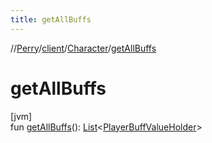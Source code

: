 ```yaml
---
title: getAllBuffs
---
```

//[Perry](../../../index.html)/[client](../index.html)/[Character](index.html)/[getAllBuffs](get-all-buffs.html)



# getAllBuffs



[jvm]\
fun [getAllBuffs](get-all-buffs.html)(): [List](https://kotlinlang.org/api/latest/jvm/stdlib/kotlin.collections/-list/index.html)&lt;[PlayerBuffValueHolder](../../net.server/-player-buff-value-holder/index.html)&gt;





